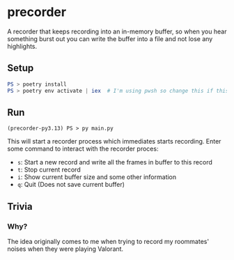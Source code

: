 # precorder

A recorder that keeps recording into an in-memory buffer, so when you hear something burst out you can write the buffer into a file and not lose any highlights.


## Setup

```powershell
PS > poetry install
PS > poetry env activate | iex  # I'm using pwsh so change this if this does not match with your shell
```

## Run

```
(precorder-py3.13) PS > py main.py
```

This will start a recorder process which immediates starts recording. Enter some command to interact with the recorder proces:  

- `s`: Start a new record and write all the frames in buffer to this record
- `t`: Stop current record
- `i`: Show current buffer size and some other information
- `q`: Quit (Does not save current buffer)

## Trivia

### Why?

The idea originally comes to me when trying to record my roommates' noises when they were playing Valorant.  
